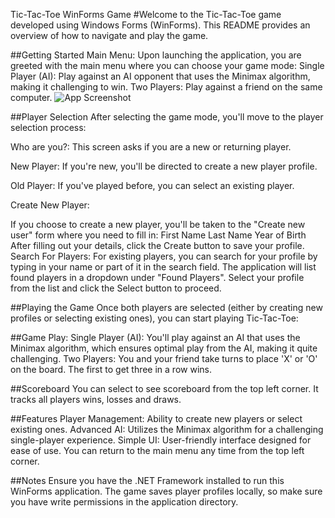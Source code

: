 Tic-Tac-Toe WinForms Game
#Welcome to the Tic-Tac-Toe game developed using Windows Forms (WinForms). This README provides an overview of how to navigate and play the game.

##Getting Started
Main Menu: Upon launching the application, you are greeted with the main menu where you can choose your game mode:
Single Player (AI): Play against an AI opponent that uses the Minimax algorithm, making it challenging to win.
Two Players: Play against a friend on the same computer.
![App Screenshot](Tictactoe/imgs/mainMenu.jpg)

##Player Selection
After selecting the game mode, you'll move to the player selection process:

Who are you?: This screen asks if you are a new or returning player.

New Player: If you're new, you'll be directed to create a new player profile.

Old Player: If you've played before, you can select an existing player.

Create New Player:

If you choose to create a new player, you'll be taken to the "Create new user" form where you need to fill in:
First Name
Last Name
Year of Birth
After filling out your details, click the Create button to save your profile.
Search For Players:
For existing players, you can search for your profile by typing in your name or part of it in the search field.
The application will list found players in a dropdown under "Found Players".
Select your profile from the list and click the Select button to proceed.

##Playing the Game
Once both players are selected (either by creating new profiles or selecting existing ones), you can start playing Tic-Tac-Toe:

##Game Play:
Single Player (AI): You'll play against an AI that uses the Minimax algorithm, which ensures optimal play from the AI, making it quite challenging.
Two Players: You and your friend take turns to place 'X' or 'O' on the board. The first to get three in a row wins.

##Scoreboard
You can select to see scoreboard from the top left corner. It tracks all players wins, losses and draws.

##Features
Player Management: Ability to create new players or select existing ones.
Advanced AI: Utilizes the Minimax algorithm for a challenging single-player experience.
Simple UI: User-friendly interface designed for ease of use.
You can return to the main menu any time from the top left corner.

##Notes
Ensure you have the .NET Framework installed to run this WinForms application.
The game saves player profiles locally, so make sure you have write permissions in the application directory.

